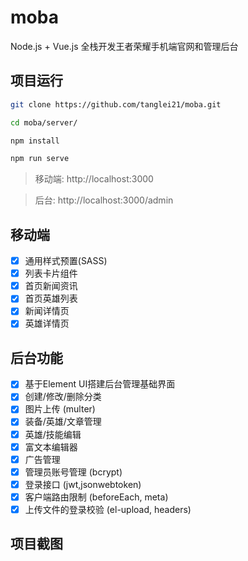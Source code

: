 # moba

Node.js + Vue.js 全栈开发王者荣耀手机端官网和管理后台

## 项目运行
```bash
git clone https://github.com/tanglei21/moba.git

cd moba/server/

npm install

npm run serve
```

> 移动端: http://localhost:3000

> 后台: http://localhost:3000/admin

## 移动端

- [x] 通用样式预置(SASS)
- [x] 列表卡片组件
- [x] 首页新闻资讯
- [x] 首页英雄列表
- [x] 新闻详情页
- [x] 英雄详情页
## 后台功能

- [x] 基于Element UI搭建后台管理基础界面
- [x] 创建/修改/删除分类 
- [x] 图片上传 (multer) 
- [x] 装备/英雄/文章管理
- [x] 英雄/技能编辑
- [x] 富文本编辑器
- [x] 广告管理
- [x] 管理员账号管理 (bcrypt)
- [x] 登录接口 (jwt,jsonwebtoken) 
- [x] 客户端路由限制 (beforeEach, meta) 
- [x] 上传文件的登录校验 (el-upload, headers)

## 项目截图
